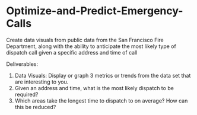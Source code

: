 # Optimize-and-Predict-Emergency-Calls
Create data visuals from public data from the San Francisco Fire Department, along with the ability to anticipate the most likely type of dispatch call given a specific address and time of call

Deliverables:
1. Data Visuals: Display or graph 3 metrics or trends from the data set that are interesting to you.
2. Given an address and time, what is the most likely dispatch to be required?
3. Which areas take the longest time to dispatch to on average? How can this be reduced?
